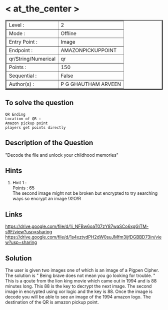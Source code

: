 # < at_the_center >

<table border=3 >
<tr>
    <td>Level :</td>
    <td>2</td>
</tr>
<tr>
    <td>Mode :</td>
    <td>Offline</td>
</tr>
<tr>
    <td>Entry Point :</td>
    <td>Image</td>
</tr>
<tr>
    <td>Endpoint :</td>
    <td>AMAZONPICKUPPOINT</td>
</tr>
<tr>
    <td>qr/String/Numerical</td>
    <td>qr</td>
</tr>
<tr>
    <td>Points :</td>
    <td>150 </td>
</tr>
<tr>
    <td>Sequential :</td>
    <td>False</td>
</tr>
<tr>
    <td>Author(s) :</td>
    <td>P G GHAUTHAM ARVEEN</td>
</tr>
</table>

## To solve the question

    QR Ending
    Location of QR :
    Amazon pickup point
    players get points directly

## Description of the Question

"Decode the file and unlock your childhood memories"

## Hints

<ol>
<li>Hint 1 : <br>
Points : 65 <br>
The second image might not be broken but encrypted to try searching ways so encrypt an image !X!O!R </li>
</ol>

## Links

https://drive.google.com/file/d/1i_NFBw6oaT07zY87waSCo6xgGiTM-s9F/view?usp=sharing \
https://drive.google.com/file/d/1s4xztvdPH2dW0suJMfm3ijfDGBBD73in/view?usp=sharing

## Solution

The user is given two images one of which is an image of a Pigpen Cipher.
The solution is " Being brave does not mean you go looking for trouble. "
This is a qoute from the lion king movie which came out in 1994 and is 88 minutes long.
This 88 is the key to decrypt the next image.
The second image in encrypted using xor logic and the key is 88.
Once the image is decode you will be able to see an image of the 1994 amazon logo.
The destination of the QR is amazon pickup point.
